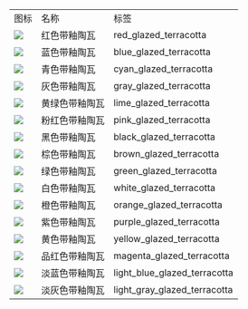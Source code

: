 <table>
	<tablebody>
		<tr>
			<td>图标</td>
			<td>名称</td>
			<td>标签</td>
		</tr>
		<tr>
			<td><img src="C:/Users/seese/Files/Projects/MC_datapacks/recipe_auto_manual/LemonTea_auto_recipes/input/mc_icon/decorations/glazed_terracotta/red_glazed_terracotta.png"></td>
			<td>红色带釉陶瓦</td>
			<td>red_glazed_terracotta</td>
		</tr>
		<tr>
			<td><img src="C:/Users/seese/Files/Projects/MC_datapacks/recipe_auto_manual/LemonTea_auto_recipes/input/mc_icon/decorations/glazed_terracotta/blue_glazed_terracotta.png"></td>
			<td>蓝色带釉陶瓦</td>
			<td>blue_glazed_terracotta</td>
		</tr>
		<tr>
			<td><img src="C:/Users/seese/Files/Projects/MC_datapacks/recipe_auto_manual/LemonTea_auto_recipes/input/mc_icon/decorations/glazed_terracotta/cyan_glazed_terracotta.png"></td>
			<td>青色带釉陶瓦</td>
			<td>cyan_glazed_terracotta</td>
		</tr>
		<tr>
			<td><img src="C:/Users/seese/Files/Projects/MC_datapacks/recipe_auto_manual/LemonTea_auto_recipes/input/mc_icon/decorations/glazed_terracotta/gray_glazed_terracotta.png"></td>
			<td>灰色带釉陶瓦</td>
			<td>gray_glazed_terracotta</td>
		</tr>
		<tr>
			<td><img src="C:/Users/seese/Files/Projects/MC_datapacks/recipe_auto_manual/LemonTea_auto_recipes/input/mc_icon/decorations/glazed_terracotta/lime_glazed_terracotta.png"></td>
			<td>黄绿色带釉陶瓦</td>
			<td>lime_glazed_terracotta</td>
		</tr>
		<tr>
			<td><img src="C:/Users/seese/Files/Projects/MC_datapacks/recipe_auto_manual/LemonTea_auto_recipes/input/mc_icon/decorations/glazed_terracotta/pink_glazed_terracotta.png"></td>
			<td>粉红色带釉陶瓦</td>
			<td>pink_glazed_terracotta</td>
		</tr>
		<tr>
			<td><img src="C:/Users/seese/Files/Projects/MC_datapacks/recipe_auto_manual/LemonTea_auto_recipes/input/mc_icon/decorations/glazed_terracotta/black_glazed_terracotta.png"></td>
			<td>黑色带釉陶瓦</td>
			<td>black_glazed_terracotta</td>
		</tr>
		<tr>
			<td><img src="C:/Users/seese/Files/Projects/MC_datapacks/recipe_auto_manual/LemonTea_auto_recipes/input/mc_icon/decorations/glazed_terracotta/brown_glazed_terracotta.png"></td>
			<td>棕色带釉陶瓦</td>
			<td>brown_glazed_terracotta</td>
		</tr>
		<tr>
			<td><img src="C:/Users/seese/Files/Projects/MC_datapacks/recipe_auto_manual/LemonTea_auto_recipes/input/mc_icon/decorations/glazed_terracotta/green_glazed_terracotta.png"></td>
			<td>绿色带釉陶瓦</td>
			<td>green_glazed_terracotta</td>
		</tr>
		<tr>
			<td><img src="C:/Users/seese/Files/Projects/MC_datapacks/recipe_auto_manual/LemonTea_auto_recipes/input/mc_icon/decorations/glazed_terracotta/white_glazed_terracotta.png"></td>
			<td>白色带釉陶瓦</td>
			<td>white_glazed_terracotta</td>
		</tr>
		<tr>
			<td><img src="C:/Users/seese/Files/Projects/MC_datapacks/recipe_auto_manual/LemonTea_auto_recipes/input/mc_icon/decorations/glazed_terracotta/orange_glazed_terracotta.png"></td>
			<td>橙色带釉陶瓦</td>
			<td>orange_glazed_terracotta</td>
		</tr>
		<tr>
			<td><img src="C:/Users/seese/Files/Projects/MC_datapacks/recipe_auto_manual/LemonTea_auto_recipes/input/mc_icon/decorations/glazed_terracotta/purple_glazed_terracotta.png"></td>
			<td>紫色带釉陶瓦</td>
			<td>purple_glazed_terracotta</td>
		</tr>
		<tr>
			<td><img src="C:/Users/seese/Files/Projects/MC_datapacks/recipe_auto_manual/LemonTea_auto_recipes/input/mc_icon/decorations/glazed_terracotta/yellow_glazed_terracotta.png"></td>
			<td>黄色带釉陶瓦</td>
			<td>yellow_glazed_terracotta</td>
		</tr>
		<tr>
			<td><img src="C:/Users/seese/Files/Projects/MC_datapacks/recipe_auto_manual/LemonTea_auto_recipes/input/mc_icon/decorations/glazed_terracotta/magenta_glazed_terracotta.png"></td>
			<td>品红色带釉陶瓦</td>
			<td>magenta_glazed_terracotta</td>
		</tr>
		<tr>
			<td><img src="C:/Users/seese/Files/Projects/MC_datapacks/recipe_auto_manual/LemonTea_auto_recipes/input/mc_icon/decorations/glazed_terracotta/light_blue_glazed_terracotta.png"></td>
			<td>淡蓝色带釉陶瓦</td>
			<td>light_blue_glazed_terracotta</td>
		</tr>
		<tr>
			<td><img src="C:/Users/seese/Files/Projects/MC_datapacks/recipe_auto_manual/LemonTea_auto_recipes/input/mc_icon/decorations/glazed_terracotta/light_gray_glazed_terracotta.png"></td>
			<td>淡灰色带釉陶瓦</td>
			<td>light_gray_glazed_terracotta</td>
		</tr>
	</tablebody>
</table>